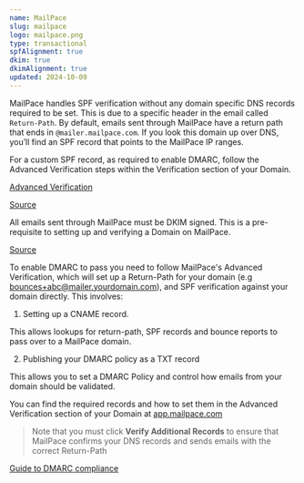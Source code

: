 ```yaml
---
name: MailPace
slug: mailpace
logo: mailpace.png
type: transactional
spfAlignment: true
dkim: true
dkimAlignment: true
updated: 2024-10-09
---
```


<script>
  import DotsBadge from '$lib/mdsvex/dots-badge.svelte';
</script>
<Block title="SPF">

MailPace handles SPF verification without any domain specific DNS records required to be set. This is due to a specific header in the email called `Return-Path`. By default, emails sent through MailPace have a return path that ends in `@mailer.mailpace.com`. If you look this domain up over DNS, you’ll find an SPF record that points to the MailPace IP ranges.

For a custom SPF record, as required to enable DMARC, follow the Advanced Verification steps within the Verification section of your Domain.

[Advanced Verification](https://docs.mailpace.com/guide/verification#advanced-verification)

[Source](https://blog.mailpace.com/blog/whats-an-spf-record/)

</Block>

<Block title="DKIM">

All emails sent through MailPace must be DKIM signed. This is a pre-requisite to setting up and verifying a Domain on MailPace.

[Source](https://docs.mailpace.com/guide/verification)

</Block>

<Block title="DMARC">

To enable DMARC to pass you need to follow MailPace's Advanced Verification, which will set up a Return-Path for your domain (e.g bounces+abc@mailer.yourdomain.com), and SPF verification against your domain directly. This involves:

1. Setting up a CNAME record.

This allows lookups for return-path, SPF records and bounce reports to pass over to a MailPace domain.

2. Publishing your DMARC policy as a TXT record

This allows you to set a DMARC Policy and control how emails from your domain should be validated.

You can find the required records and how to set them in the Advanced Verification section of your Domain at [app.mailpace.com](https://app.mailpace.com)

> Note that you must click **Verify Additional Records** to ensure that MailPace confirms your DNS records and sends emails with the correct Return-Path

[Guide to DMARC compliance](https://dmarcwise.io/docs/guide-to-dmarc-compliance)

</Block>

